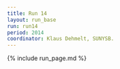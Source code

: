 ```yaml
---
title: Run 14
layout: run_base
run: run14
period: 2014
coordinator: Klaus Dehmelt, SUNYSB.
---
```

{% include run_page.md %}
